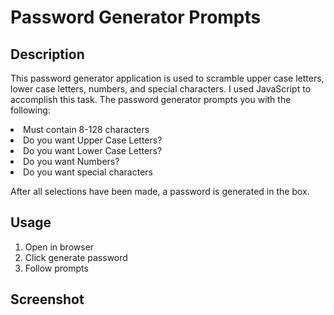 # Password Generator Prompts

## Description

This password generator application is used to scramble upper case letters, lower case letters, numbers, and special characters. I used JavaScript to accomplish this task. The password generator prompts you with the following:

<li> Must contain 8-128 characters </li>
<li> Do you want Upper Case Letters? </li>
<li> Do you want Lower Case Letters? </li>
<li> Do you want Numbers? </li>
<li> Do you want special characters </li>

After all selections have been made, a password is generated in the box.

## Usage

1. Open in browser
2. Click generate password
3. Follow prompts

## Screenshot
